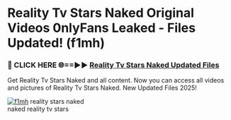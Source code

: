 # Reality Tv Stars Naked Original Videos 0nlyFans Leaked - Files Updated! (f1mh)

<h3>🔴 CLICK HERE 🌐==►► <a href="https://tinyurl.com/yckcrads" rel="nofollow">Reality Tv Stars Naked Updated Files</a></h3>

Get Reality Tv Stars Naked and all content. Now you can access all videos and pictures of Reality Tv Stars Naked. New Updated Files 2025!

[![f1mh](https://i.imgur.com/hpKpOFt.gif)](https://tinyurl.com/yckcrads)
reality stars naked<br>
naked reality tv stars